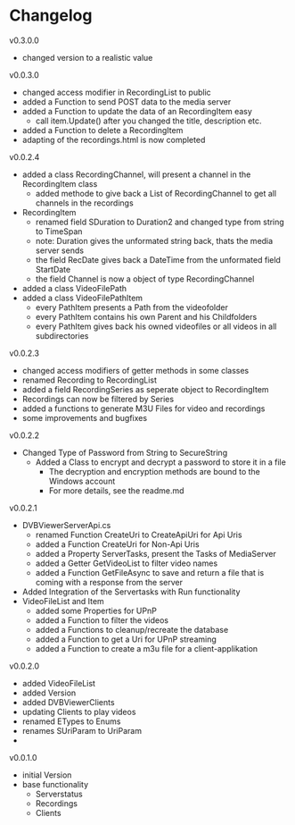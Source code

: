 ﻿# Changelog

v0.3.0.0
 - changed version to a realistic value

v0.0.3.0
 - changed access modifier in RecordingList to public
 - added a Function to send POST data to the media server
 - added a Function to update the data of an RecordingItem easy
   - call item.Update() after you changed the title, description etc.
 - added a Function to delete a RecordingItem
 - adapting of the recordings.html is now completed

v0.0.2.4
 - added a class RecordingChannel, will present a channel in the RecordingItem class
   - added methode to give back a List of RecordingChannel to get all channels in the recordings
 - RecordingItem
   - renamed field SDuration to Duration2 and changed type from string to TimeSpan
   - note: Duration gives the unformated string back, thats the media server sends
   - the field RecDate gives back a DateTime from the unformated field StartDate
   - the field Channel is now a object of type RecordingChannel
 - added a class VideoFilePath
 - added a class VideoFilePathItem
   - every PathItem presents a Path from the videofolder
   - every PathItem contains his own Parent and his Childfolders
   - every PathItem gives back his owned videofiles or all videos in all subdirectories

v0.0.2.3
- changed access modifiers of getter methods in some classes
- renamed Recording to RecordingList
- added a field RecordingSeries as seperate object to RecordingItem
- Recordings can now be filtered by Series
- added a functions to generate M3U Files for video and recordings
- some improvements and bugfixes

v0.0.2.2
- Changed Type of Password from String to SecureString
  - Added a Class to encrypt and decrypt a password to store it in a file
    - The decryption and encryption methods are bound to the Windows account
    - For more details, see the readme.md

v0.0.2.1
- DVBViewerServerApi.cs
  - renamed Function CreateUri to CreateApiUri for Api Uris
  - added a Function CreateUri for Non-Api Uris
  - added a Property ServerTasks, present the Tasks of MediaServer
  - added a Getter GetVideoList to filter video names
  - added a Function GetFileAsync to save and return a file that is coming with a response from the server
- Added Integration of the Servertasks with Run functionality
- VideoFileList and Item
  - added some Properties for UPnP
  - added a Function to filter the videos
  - added a Functions to cleanup/recreate the database
  - added a Function to get a Uri for UPnP streaming
  - added a Function to create a m3u file for a client-applikation

v0.0.2.0
- added VideoFileList 
- added Version
- added DVBViewerClients
- updating Clients to play videos
- renamed ETypes to Enums
- renames SUriParam to UriParam
- 

v0.0.1.0
- initial Version
- base functionality
  - Serverstatus
  - Recordings
  - Clients